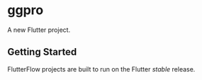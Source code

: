 # ggpro

A new Flutter project.

## Getting Started

FlutterFlow projects are built to run on the Flutter _stable_ release.
